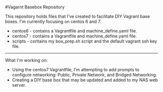 #Vagarnt Basebox Repository

This repository holds files that I've created to facilitate DIY 
Vagrant base boxes.  I'm currently focusing on centos 6 and 7.

* centos6 - contains a Vagrantfile and machine_define.yaml file.
* centos7 - contains a Vagrantfile and machine_define.yaml file.
* scripts - contains my box_prep.sh script and the default vagrant ssh key file.

---
What I'm working on:
* Using the centos7 Vagrantfile, I'm attempting to add prompts to configure
  networking: Public, Private Network, and Bridged Networking.
* Creating a DIY base box that may be updated and added to my NAS web server.


